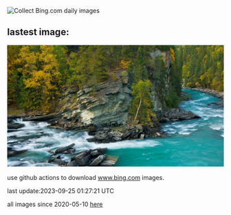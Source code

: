 ![Collect Bing.com daily images](https://github.com/counter2015/bing-daily-images/workflows/Collect%20Bing.com%20daily%20images/badge.svg)
## lastest image:
![](images/FraserRiverBC.jpg)

use github actions to download www.bing.com images.

last update:2023-09-25 01:27:21 UTC

all images since 2020-05-10 [here](https://github.com/counter2015/bing-daily-images/tree/master/images) 
